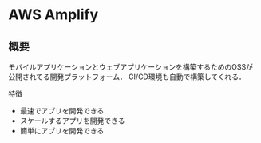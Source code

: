 # AWS Amplify

## 概要
モバイルアプリケーションとウェブアプリケーションを構築するためのOSSが公開されてる開発プラットフォーム．
CI/CD環境も自動で構築してくれる．

特徴
- 最速でアプリを開発できる
- スケールするアプリを開発できる
- 簡単にアプリを開発できる

